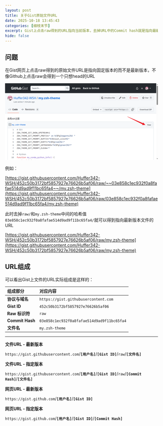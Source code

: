 ```yaml
---
layout: post
title: 关于Gist原始文件URL
date: 2025-10-18 13:45:43
categories: [细枝末节]
excerpt: Gist上点击raw得到的URL指向当前版本，去掉URL中的Commit hash就是指向最新版本的URL
hide: false
---
```


## 问题

在Gist网页上点击raw得到的原始文件URL是指向固定版本的而不是最新版本，不像Github上点击raw会得到一个只想head的URL

![Gist raw botton](./assets/gist_url/raw.png)

例如：

[https://gist.githubusercontent.com/Huffer342-WSH/452c50b3172bf5857927e76626b5af06/raw/~~03e858c1ec932f0a8fafae514d9ad9f11bc65fa4~~/my.zsh-theme](https://gist.githubusercontent.com/Huffer342-WSH/452c50b3172bf5857927e76626b5af06/raw/03e858c1ec932f0a8fafae514d9ad9f11bc65fa4/my.zsh-theme)

此时去掉`raw/`和`my.zsh-theme`中间的哈希值`03e858c1ec932f0a8fafae514d9ad9f11bc65fa4/`就可以得到指向最新版本文件的URL

[https://gist.githubusercontent.com/Huffer342-WSH/452c50b3172bf5857927e76626b5af06/raw/my.zsh-theme](https://gist.githubusercontent.com/Huffer342-WSH/452c50b3172bf5857927e76626b5af06/raw/my.zsh-theme)

## URL组成

可以看出Gist上文件的URL实际组成是这样的：

| 组成部分        | 对应内容                                   |
| :-------------- | :----------------------------------------- |
| **协议与域名**  | `https://gist.githubusercontent.com`       |
| **Gist ID**     | `452c50b3172bf5857927e76626b5af06`         |
| **Raw 标识符**  | `raw`                                      |
| **Commit Hash** | `03e858c1ec932f0a8fafae514d9ad9f11bc65fa4` |
| **文件名**      | `my.zsh-theme`                             |

---

**文件URL - 最新版本**

`https://gist.githubusercontent.com`/**`[用户名]`**/**`[Gist ID]`**/`raw`/**`[文件名]`**


**文件URL - 指定版本**

`https://gist.githubusercontent.com`/**`[用户名]`**/**`[Gist ID]`**/`raw`/**`[Commit Hash]`**/**`[文件名]`**


**网页URL - 最新版本**

`https://gist.github.com`/**`[用户名]`**/**`[Gist ID]`**


**网页URL - 指定版本**

`https://gist.github.com`/**`[用户名]`**/**`[Gist ID]`**/**`[Commit Hash]`**
